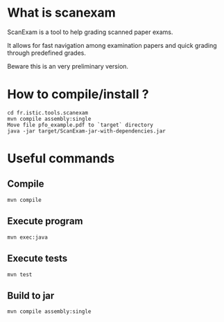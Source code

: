 # What is scanexam

ScanExam is a tool to help grading scanned paper exams. 

It allows for fast navigation among examination papers and quick grading through predefined grades.


Beware this is an very preliminary version.  

# How to compile/install ?

```
cd fr.istic.tools.scanexam
mvn compile assembly:single
Move file pfo_example.pdf to `target` directory
java -jar target/ScanExam-jar-with-dependencies.jar
```

# Useful commands

## Compile

```maven
mvn compile
```

## Execute program

```maven
mvn exec:java
```

## Execute tests

```maven
mvn test
```

## Build to jar
```maven
mvn compile assembly:single
```
